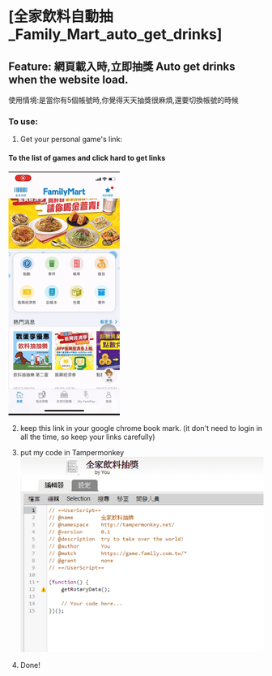 # [全家飲料自動抽_Family_Mart_auto_get_drinks]

## Feature: 網頁載入時,立即抽獎 Auto get drinks when the website load.

使用情境:是當你有5個帳號時,你覺得天天抽獎很麻煩,還要切換帳號的時候

### To use:

1. Get your personal game's link:
#### To the list of games and click hard to get links

![image](https://github.com/tomlinn/Family_Mart_auto_get_drinks/blob/master/to_get_link.gif?raw=true)

2. keep this link in your google chrome book mark.
(it don't need to login in all the time, so keep your links carefully)

3. put my code in Tampermonkey
![image](https://github.com/tomlinn/Family_Mart_auto_get_drinks/blob/master/turtorial-1.PNG?raw=true)

4. Done!
